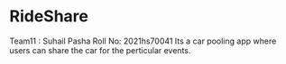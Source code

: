 # RideShare
  Team11 : Suhail Pasha
  Roll No: 2021hs70041
  Its a car pooling app where users can share the  car for the perticular events.
